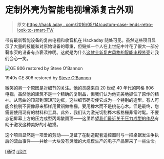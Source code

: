 # 定制外壳为智能电视增添复古外观

> 原文:[https://hack aday . com/2016/05/14/custom-case-lends-retro-look-to-smart-TV/](https://hackaday.com/2016/05/14/custom-case-lends-retro-look-to-smart-tv/)

带有最新智能设备的复古电视和收音机在 Hackaday 随处可见。虽然这些项目显示了大量的技能和对原始设备的尊重，但毁掉一个人在上世纪中叶花了很大一部分薪水买的设备有点亵渎神明。这就是为什么[这款全新复古风格的智能电视外壳](http://imgur.com/a/Hmm50)让我们会心一笑。

![GE 806 restored by Steve O'Bannon](../Images/c43994a3bf899aeb46e3e603f3d5dc8e.png)

1940s GE 806 restored by [Steve O’Bannon](http://www.rexophone.com/?p=333)

微笑的另一个原因是对细节的关注。他的灵感来自 20 世纪 40 年代的阿格 806 电视，虽然他的建筑不是一个精确的复制品，但我们认为他完美地抓住了原作的精神。从弯曲的顶部到深矩形边框，这些细节确实使它成为一个特别的造型。有人可能会挑剔不要像原来那样用黄铜做格栅，要用橡木而不是桃花心木。但是最终，您需要使用现有的材料和工具。此外，我们认为激光切割桦木板格栅非常时髦。不要忘记屏幕上方的压力成型丙烯酸圆顶——这里希望[我们最近关于压力成型的作品](http://hackaday.com/2016/03/22/quick-and-easy-pressure-forming-makes-plexiglas-domes/)有助于激发这种美好的小触摸。

这个项目显然是一项爱的劳动——见证了在制造配套遥控器时与一把桌锯发生争执后的流血事件——并给一大块没有灵魂的大规模生产的电子产品带来了一些生命。

[通过 [r/DIY](http://reddit.com/r/DIY/comments/4iprw0/i_built_a_retrostyle_smart_tv_out_of_oak/)
